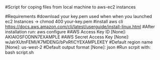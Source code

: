 #Script for coping files from local machine to  aws-ec2 instances

#Requirements
#download your key.pem used when when you launched ec2 Instances -> chmod 400 your-key.pem
#install aws cli https://docs.aws.amazon.com/cli/latest/userguide/install-linux.html
#After installation run:  aws configure
#AWS Access Key ID [None]: AKIAIOSFODNN7EXAMPLE
#AWS Secret Access Key [None]: wJalrXUtnFEMI/K7MDENG/bPxRfiCYEXAMPLEKEY
#Default region name [None]: us-west-2
#Default output format [None]: json
#Run scrpit with: bash script.sh

